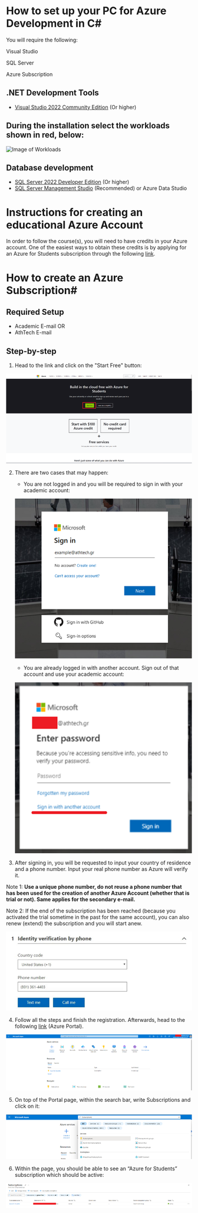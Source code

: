 # How to set up your PC for Azure Development in C#

You will require the following:

Visual Studio

SQL Server

Azure Subscription

## .NET Development Tools
* [Visual Studio 2022 Community Edition](https://visualstudio.microsoft.com/vs/community/) (Or higher)

## During the installation select the workloads shown in red, below:

![Image of Workloads](https://github.com/codehub-learn/development-environment-setup/blob/main/images/CSharp_workloads.png)
 
## Database development
* [SQL Server 2022 Developer Edition](https://go.microsoft.com/fwlink/?linkid=866662) (Or higher)
* [SQL Server Management Studio](https://docs.microsoft.com/en-us/sql/ssms/download-sql-server-management-studio-ssms?view=sql-server-ver15) (Recommended) or Azure Data Studio
# Instructions for creating an educational Azure Account



In order to follow the course(s), you will need to have credits in your Azure account. One of the easiest ways to obtain these credits is by applying for an Azure for Students subscription through the following [link](https://azure.microsoft.com/en-us/free/students/
).

# How to create an Azure Subscription#

## Required Setup
- Academic E-mail OR
- AthTech E-mail

## Step-by-step

1. Head to the link and click on the "Start Free" button:

![img.png](images/azure_for_students_img.png)


2. There are two cases that may happen:

    - You are not logged in and you will be required to sign in with your academic account:
     
   ![img_1.png](images/azure_for_students_img_1.png)
   
    - You are already logged in with another account. Sign out of that account and use your academic account:
   
   ![img_2.png](images/azure_for_students_img_2.png)


3. After signing in, you will be requested to input your country of residence and a phone number. Input your real phone number as Azure will verify it.

Note 1: ****Use a unique phone number, do not reuse a phone number that has been used for the creation of another Azure Account (whether that is trial or not). Same applies for the secondary e-mail.****

Note 2: If the end of the subscription has been reached (because you activated the trial sometime in the past for the same account), you can also renew (extend) the subscription and you will start anew.

![img_3.png](images/azure_for_students_img_3.png)


4. Follow all the steps and finish the registration. Afterwards, head to the following [link](https://portal.azure.com/) (Azure Portal).

![img_4.png](images/azure_for_students_img_4.png)


5. On top of the Portal page, within the search bar, write Subscriptions and click on it:

![img_5.png](images/azure_for_students_img_5.png)


6. Within the page, you should be able to see an “Azure for Students” subscription which should be active:

![img_6.png](images/azure_for_students_img_6.png)
